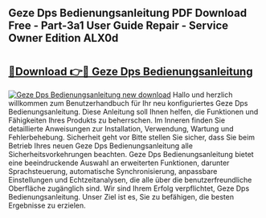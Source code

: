 ## Geze Dps Bedienungsanleitung PDF Download Free - Part-3a1 User Guide Repair - Service Owner Edition ALX0d

# <h2><a href="http://df0nmv.blite.top/?on=Geze+Dps+Bedienungsanleitung">🔗Download 👉🔴 Geze Dps Bedienungsanleitung</a></h2>

[![Geze Dps Bedienungsanleitung new download](https://i.imgur.com/lujVjoI.png)](http://df0nmv.blite.top/?on=Geze+Dps+Bedienungsanleitung)
Hallo und herzlich willkommen zum Benutzerhandbuch für Ihr neu konfiguriertes Geze Dps Bedienungsanleitung. Diese Anleitung soll Ihnen helfen, die Funktionen und Fähigkeiten Ihres Produkts zu beherrschen. Im Inneren finden Sie detaillierte Anweisungen zur Installation, Verwendung, Wartung und Fehlerbehebung. Sicherheit geht vor Bitte stellen Sie sicher, dass Sie beim Betrieb Ihres neuen Geze Dps Bedienungsanleitung alle Sicherheitsvorkehrungen beachten. Geze Dps Bedienungsanleitung bietet eine beeindruckende Auswahl an erweiterten Funktionen, darunter Sprachsteuerung, automatische Synchronisierung, anpassbare Einstellungen und Echtzeitanalysen, die alle über die benutzerfreundliche Oberfläche zugänglich sind. Wir sind Ihrem Erfolg verpflichtet, Geze Dps Bedienungsanleitung. Unser Ziel ist es, Sie zu befähigen, die besten Ergebnisse zu erzielen.
